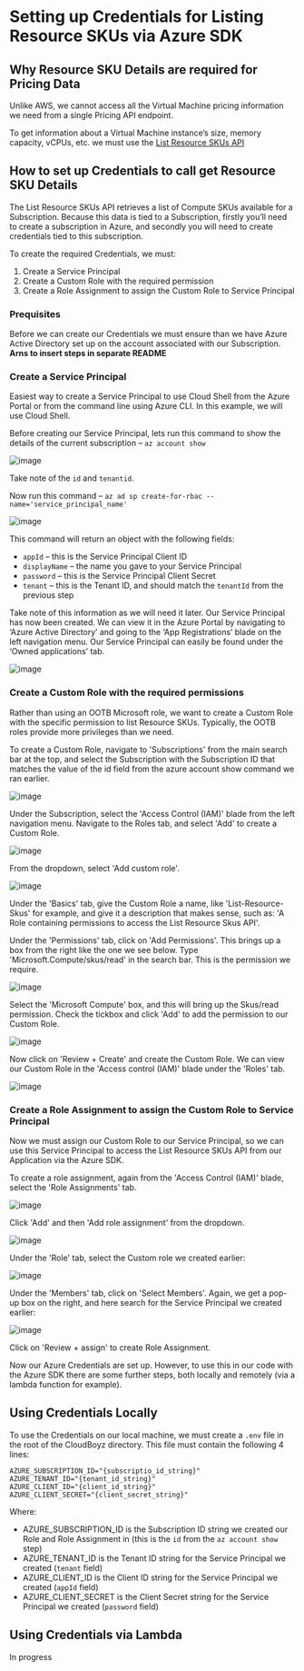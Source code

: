 # Setting up Credentials for Listing Resource SKUs via Azure SDK

## Why Resource SKU Details are required for Pricing Data

Unlike AWS, we cannot access all the Virtual Machine pricing information we need from a single Pricing API endpoint.

To get information about a Virtual Machine instance’s size, memory capacity, vCPUs, etc. we must use the [List Resource SKUs API ](https://learn.microsoft.com/en-us/rest/api/compute/resource-skus/list?tabs=HTTP)

## How to set up Credentials to call get Resource SKU Details

The List Resource SKUs API retrieves a list of Compute SKUs available for a Subscription. Because this data is tied to a Subscription, firstly you’ll need to create a subscription in Azure, and secondly you will need to create credentials tied to this subscription.

To create the required Credentials, we must:

1. Create a Service Principal
2. Create a Custom Role with the required permission
3. Create a Role Assignment to assign the Custom Role to Service Principal

### Prequisites

Before we can create our Credentials we must ensure than we have Azure Active Directory set up on the account associated with our Subscription. **Arns to insert steps in separate README**

### Create a Service Principal

Easiest way to create a Service Principal to use Cloud Shell from the Azure Portal or from the command line using Azure CLI. In this example, we will use Cloud Shell.

Before creating our Service Principal, lets run this command to show the details of the current subscription – `az account show`

![image](https://user-images.githubusercontent.com/102545622/205440844-ce28b52f-d4b0-45be-95d3-130721d466ba.png)

Take note of the `id` and `tenantid`.

Now run this command – `az ad sp create-for-rbac --name='service_principal_name'`

![image](https://user-images.githubusercontent.com/102545622/205440910-aca27d71-21a3-4849-a96a-9c1f6eda7706.png)

This command will return an object with the following fields:

- `appId` – this is the Service Principal Client ID
- `displayName` – the name you gave to your Service Principal
- `password` – this is the Service Principal Client Secret
- `tenant` – this is the Tenant ID, and should match the `tenantId` from the previous step

Take note of this information as we will need it later. Our Service Principal has now been created. We can view it in the Azure Portal by navigating to ‘Azure Active Directory’ and going to the ‘App Registrations’ blade on the left navigation menu. Our Service Principal can easily be found under the ‘Owned applications’ tab.

![image](https://user-images.githubusercontent.com/102545622/205441068-63b79a41-406e-4d92-b94c-7d69b09d5b3c.png)

### Create a Custom Role with the required permissions

Rather than using an OOTB Microsoft role, we want to create a Custom Role with the specific permission to list Resource SKUs. Typically, the OOTB roles provide more privileges than we need.

To create a Custom Role, navigate to 'Subscriptions' from the main search bar at the top, and select the Subscription with the Subscription ID that matches the value of the id field from the azure account show command we ran earlier.

![image](https://user-images.githubusercontent.com/102545622/205441710-c8b69fa1-9066-4703-b4da-9e5a48051275.png)

Under the Subscription, select the 'Access Control (IAM)' blade from the left navigation menu. Navigate to the Roles tab, and select 'Add' to create a Custom Role.

![image](https://user-images.githubusercontent.com/102545622/205442623-8e35a80f-4f33-4362-9490-6dde1e257750.png)

From the dropdown, select 'Add custom role'.

![image](https://user-images.githubusercontent.com/102545622/205442672-e54f9ec6-8fae-4b18-8cec-117fd88a5d49.png)

Under the 'Basics' tab, give the Custom Role a name, like 'List-Resource-Skus' for example, and give it a description that makes sense, such as: 'A Role containing permissions to access the List Resource Skus API'.

Under the 'Permissions' tab, click on 'Add Permissions'. This brings up a box from the right like the one we see below. Type 'Microsoft.Compute/skus/read' in the search bar. This is the permission we require.

![image](https://user-images.githubusercontent.com/102545622/205442710-08173436-5a9c-4f49-bbdd-084156d265fb.png)

Select the 'Microsoft Compute' box, and this will bring up the Skus/read permission. Check the tickbox and click 'Add' to add the permission to our Custom Role.

![image](https://user-images.githubusercontent.com/102545622/205442724-e1200ed2-a69a-4054-8844-b3882af702a2.png)

Now click on 'Review + Create' and create the Custom Role. We can view our Custom Role in the 'Access control (IAM)' blade under the 'Roles' tab.

![image](https://user-images.githubusercontent.com/102545622/205442745-e85ede76-0f93-445f-80c6-1cf10eb5ebe9.png)

### Create a Role Assignment to assign the Custom Role to Service Principal

Now we must assign our Custom Role to our Service Principal, so we can use this Service Principal to access the List Resource SKUs API from our Application via the Azure SDK.

To create a role assignment, again from the 'Access Control (IAM)' blade, select the 'Role Assignments' tab.

![image](https://user-images.githubusercontent.com/102545622/205443716-d10e513d-5feb-4286-9855-db38fc767289.png)

Click 'Add' and then 'Add role assignment' from the dropdown.

![image](https://user-images.githubusercontent.com/102545622/205443743-89ecf42a-81b5-4a86-888e-6b520087f794.png)

Under the 'Role' tab, select the Custom role we created earlier:

![image](https://user-images.githubusercontent.com/102545622/205443773-caa050d6-f366-473c-b429-ed044abb5459.png)

Under the 'Members' tab, click on 'Select Members'. Again, we get a pop-up box on the right, and here search for the Service Principal we created earlier:

![image](https://user-images.githubusercontent.com/102545622/205443798-4307be87-9e24-433f-bd7c-ca75636d3068.png)

Click on 'Review + assign' to create Role Assignment.

Now our Azure Credentials are set up. However, to use this in our code with the Azure SDK there are some further steps, both locally and remotely (via a lambda function for example).

## Using Credentials Locally

To use the Credentials on our local machine, we must create a `.env` file in the root of the CloudBoyz directory. This file must contain the following 4 lines:

```
AZURE_SUBSCRIPTION_ID="{subscriptio_id_string}"
AZURE_TENANT_ID="{tenant_id_string}"
AZURE_CLIENT_ID="{client_id_string}"
AZURE_CLIENT_SECRET="{client_secret_string}"
```

Where:

- AZURE_SUBSCRIPTION_ID is the Subscription ID string we created our Role and Role Assignment in (this is the `id` from the `az account show` step)
- AZURE_TENANT_ID is the Tenant ID string for the Service Principal we created (`tenant` field)
- AZURE_CLIENT_ID is the Client ID string for the Service Principal we created (`appId` field)
- AZURE_CLIENT_SECRET is the Client Secret string for the Service Principal we created (`password` field)

## Using Credentials via Lambda

In progress
